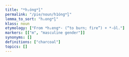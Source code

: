 ```yaml
---
title: "*h₁óngʷl̥"
permalink: "/pie/noun/h1óngʷl̥"
lemma_to_sort: "h₁ongʷl̥"
klass: noun
etymology: ["From *h₁engʷ- (“to burn; fire”) +‎ *-ōl."]
markers: [["m", "masculine gender"]]
synonyms: []
definitions: ["charcoal"]
topics: []
---
```

